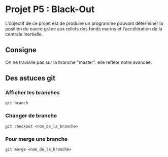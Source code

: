 # Projet P5 : Black-Out

L'objectif de ce projet est de produire un programme pouvant déterminer la position du navire grâce aux reliefs des fonds marins et l'accélération de la centrale inertielle.

## Consigne

On ne travialle pas sur la branche "master". elle reflète notre avancée.

## Des astuces git 

### Afficher les branches

```git branch```

### Changer de branche

```git checkout <nom_de_la_branche>```

### Pour merge une branche

```git merge <nom_de_la_branche>```
